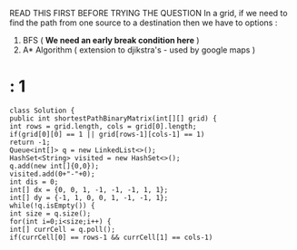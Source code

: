 READ THIS FIRST BEFORE TRYING THE QUESTION
In a grid, if we need to find the path from one source to a destination then we have to options :
1. BFS ( **We need an early break condition here** )
2. A* Algorithm ( extension to djikstra's - used by google maps )
​
​
# : 1
```
class Solution {
public int shortestPathBinaryMatrix(int[][] grid) {
int rows = grid.length, cols = grid[0].length;
if(grid[0][0] == 1 || grid[rows-1][cols-1] == 1)
return -1;
Queue<int[]> q = new LinkedList<>();
HashSet<String> visited = new HashSet<>();
q.add(new int[]{0,0});
visited.add(0+"-"+0);
int dis = 0;
int[] dx = {0, 0, 1, -1, -1, -1, 1, 1};
int[] dy = {-1, 1, 0, 0, 1, -1, -1, 1};
while(!q.isEmpty()) {
int size = q.size();
for(int i=0;i<size;i++) {
int[] currCell = q.poll();
if(currCell[0] == rows-1 && currCell[1] == cols-1)